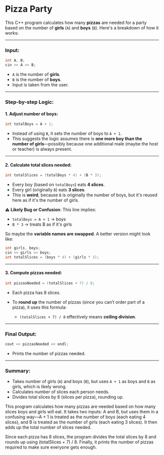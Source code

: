 ﻿# Pizza Party

This C++ program calculates how many **pizzas** are needed for a party based on the number of **girls** (`A`) and **boys** (`B`). Here's a breakdown of how it works:

---

### Input:

```cpp
int A, B;
cin >> A >> B;
```

* `A` is the number of **girls**.
* `B` is the number of **boys**.
* Input is taken from the user.

---

### Step-by-step Logic:

#### 1. **Adjust number of boys**:

```cpp
int totalBoys = A + 1;
```

* Instead of using `B`, it sets the number of boys to `A + 1`.
* This suggests the logic assumes there is **one more boy than the number of girls**—possibly because one additional male (maybe the host or teacher) is always present.

---

#### 2. **Calculate total slices needed**:

```cpp
int totalSlices = (totalBoys * 4) + (B * 3);
```

* Every boy (based on `totalBoys`) eats **4 slices**.
* Every girl (originally `B`) eats **3 slices**.
* This is **weird**, because `B` is originally the number of boys, but it's reused here as if it's the number of girls.

⚠️ **Likely Bug or Confusion**: This line implies:

* `totalBoys = A + 1` → boys
* `B * 3` → treats B as if it's girls

So maybe the **variable names are swapped**. A better version might look like:

```cpp
int girls, boys;
cin >> girls >> boys;
int totalSlices = (boys * 4) + (girls * 3);
```

---

#### 3. **Compute pizzas needed**:

```cpp
int pizzasNeeded = (totalSlices + 7) / 8;
```

* Each pizza has 8 slices.
* To **round up** the number of pizzas (since you can’t order part of a pizza), it uses this formula:

  * `(totalSlices + 7) / 8` effectively means **ceiling division**.

---

### Final Output:

```cpp
cout << pizzasNeeded << endl;
```

* Prints the number of pizzas needed.

---

### Summary:

* Takes number of girls (`A`) and boys (`B`), but uses `A + 1` as boys and `B` as girls, which is likely wrong.
* Calculates number of slices each person needs.
* Divides total slices by 8 (slices per pizza), rounding up.

This program calculates how many pizzas are needed based on how many slices boys and girls will eat. It takes two inputs: A and B, but uses them in a confusing way—A + 1 is treated as the number of boys (each eating 4 slices), and B is treated as the number of girls (each eating 3 slices). It then adds up the total number of slices needed.

Since each pizza has 8 slices, the program divides the total slices by 8 and rounds up using (totalSlices + 7) / 8. Finally, it prints the number of pizzas required to make sure everyone gets enough. 
